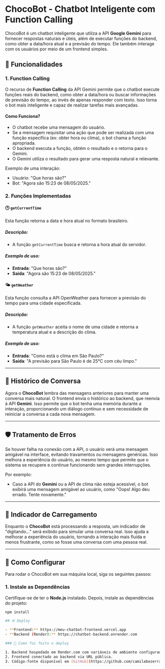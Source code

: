 # ChocoBot - Chatbot Inteligente com Function Calling

ChocoBot é um chatbot inteligente que utiliza a API **Google Gemini** para fornecer respostas naturais e úteis, além de executar funções do backend, como obter a data/hora atual e a previsão do tempo. Ele também interage com os usuários por meio de um frontend simples.

## 🚀 Funcionalidades

### 1. **Function Calling**
O recurso de **Function Calling** da API Gemini permite que o chatbot execute funções reais do backend, como obter a data/hora ou buscar informações de previsão do tempo, ao invés de apenas responder com texto. Isso torna o bot mais inteligente e capaz de realizar tarefas mais avançadas.

#### Como Funciona?
- O chatbot recebe uma mensagem do usuário.
- Se a mensagem requisitar uma ação que pode ser realizada com uma função específica (ex: obter hora ou clima), o bot chama a função apropriada.
- O backend executa a função, obtém o resultado e o retorna para o Gemini.
- O Gemini utiliza o resultado para gerar uma resposta natural e relevante.

Exemplo de uma interação:
- Usuário: "Que horas são?"
- Bot: "Agora são 15:23 de 08/05/2025."

### 2. **Funções Implementadas**

#### 🕒 `getCurrentTime`
Esta função retorna a data e hora atual no formato brasileiro.

##### Descrição:
- A função `getCurrentTime` busca e retorna a hora atual do servidor.

##### Exemplo de uso:
- **Entrada**: "Que horas são?"
- **Saída**: "Agora são 15:23 de 08/05/2025."

#### 🌤️ `getWeather`
Esta função consulta a API OpenWeather para fornecer a previsão do tempo para uma cidade especificada.

##### Descrição:
- A função `getWeather` aceita o nome de uma cidade e retorna a temperatura atual e a descrição do clima.

##### Exemplo de uso:
- **Entrada**: "Como está o clima em São Paulo?"
- **Saída**: "A previsão para São Paulo é de 25°C com céu limpo."

---

## 🔁 Histórico de Conversa

Agora o **ChocoBot** lembra das mensagens anteriores para manter uma conversa mais natural. O frontend envia o histórico ao backend, que reenvia à API **Gemini**. Isso permite que o bot tenha uma memória durante a interação, proporcionando um diálogo contínuo e sem necessidade de reiniciar a conversa a cada nova mensagem.

---

## 🛡️ Tratamento de Erros

Se houver falha na conexão com a API, o usuário verá uma mensagem amigável na interface, evitando travamentos ou mensagens genéricas. Isso melhora a experiência do usuário, ao mesmo tempo que permite que o sistema se recupere e continue funcionando sem grandes interrupções.

Por exemplo:
- Caso a API do **Gemini** ou a API de clima não esteja acessível, o bot exibirá uma mensagem amigável ao usuário, como "Oops! Algo deu errado. Tente novamente."

---

## 💬 Indicador de Carregamento

Enquanto o **ChocoBot** está processando a resposta, um indicador de "digitando..." será exibido para simular uma conversa real. Isso ajuda a melhorar a experiência do usuário, tornando a interação mais fluida e menos frustrante, como se fosse uma conversa com uma pessoa real.

---

## 🔧 Como Configurar

Para rodar o ChocoBot em sua máquina local, siga os seguintes passos:

### 1. Instale as Dependências
Certifique-se de ter o **Node.js** instalado. Depois, instale as dependências do projeto:

```bash
npm install

## 🌐 Deploy

- **Frontend:** https://meu-chatbot-frontend.vercel.app
- **Backend (Render):** https://chatbot-backend.onrender.com

### 🔧 Como foi feito o deploy

1. Backend hospedado em Render.com com variáveis de ambiente configuradas.
2. Frontend conectado ao backend via URL pública.
3. Código-fonte disponível em [GitHub](https://github.com/camilabezerrah/chocobotsemfronteiras).
